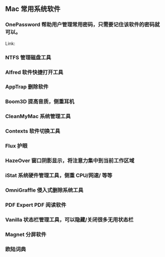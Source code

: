 ## Mac 常用系统软件

### OnePassword  帮助用户管理常用密码，只需要记住该软件的密码就可以。

Link:

### NTFS 管理磁盘工具

### Alfred 软件快捷打开工具

### AppTrap 删除软件

### Boom3D 提高音质，侧重耳机

### CleanMyMac 系统管理工具

### Contexts 软件切换工具

### Flux 护眼

### HazeOver 窗口阴影显示，将注意力集中到当前工作区域

### iStat 系统硬件管理工具，侧重 CPU/网速/ 等等

### OmniGraffle 侵入式删除系统工具

### PDF Expert PDF 阅读软件

### Vanilla 状态栏管理工具，可以隐藏/关闭很多无用状态栏

### Magnet 分屏软件

### 欧陆词典 
